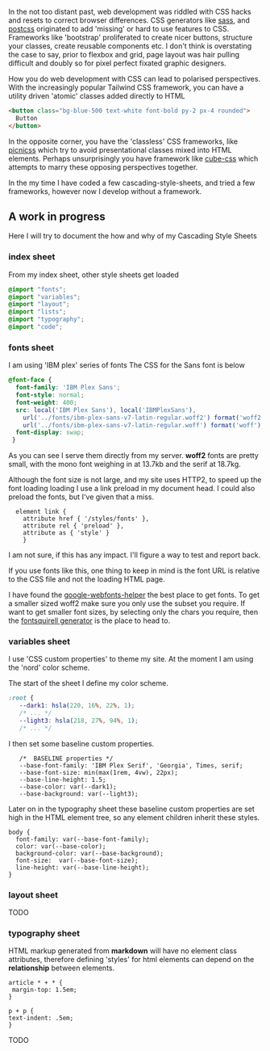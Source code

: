 <!--
{
  "status": "created",
  "uid": "http://xq/gmack.nz/article/respect-the-cascade"
}
-->

In the not too distant past, web development was riddled with CSS hacks and resets to correct browser differences.
CSS generators like [sass](https://sass-lang.com/), and [postcss](https://postcss.org/) originated to add 'missing' or hard to use features to CSS. Frameworks like 'bootstrap' proliferated to create nicer buttons, structure your classes, create reusable
components etc. I don't think is overstating the case to say, prior to flexbox and grid, page layout was hair pulling
difficult and doubly so for pixel perfect fixated graphic designers.

How you do web development with CSS can lead to polarised perspectives.
With the increasingly popular Tailwind CSS framework, 
you can have a utility driven 'atomic' classes added directly to HTML

```html
<button class="bg-blue-500 text-white font-bold py-2 px-4 rounded">
  Button
</button>
```

In the opposite corner, you have the 'classless' CSS frameworks, like
[picnicss](https://picnicss.com/) which try to avoid presentational classes mixed into HTML
elements. Perhaps unsurprisingly you have framework like
[cube-css](https://piccalil.li/blog/cube-css/) which attempts to marry these
opposing perspectives together.

In the my time I have coded a few cascading-style-sheets,
and tried a few frameworks, however now I develop without a framework. 

## A work in progress 

Here I will try to document the how and why of my 
Cascading Style Sheets

### index sheet

From my index sheet, other style sheets get loaded

```css
@import "fonts";
@import "variables";
@import "layout";
@import "lists";
@import "typography";
@import "code";
```


### fonts sheet

I am using 'IBM plex' series of fonts
The CSS for the Sans font is below

```css
@font-face {
  font-family: 'IBM Plex Sans';
  font-style: normal;
  font-weight: 400;
  src: local('IBM Plex Sans'), local('IBMPlexSans'),
    url('../fonts/ibm-plex-sans-v7-latin-regular.woff2') format('woff2'),
    url('../fonts/ibm-plex-sans-v7-latin-regular.woff') format('woff');
  font-display: swap;
 }
```


As you can see I serve them directly from my server.
**woff2** fonts are pretty small, with the mono font weighing in at
13.7kb and the serif at 18.7kg.


Although the font size is not large, and my site uses HTTP2, 
to speed up the font loading loading I use a link preload in my document head.
I could also preload the fonts, but I've given that a miss.


```xquery
  element link {
    attribute href { '/styles/fonts' },
    attribute rel { 'preload' },
    attribute as { 'style' }
    }
```

I am not sure, if this has any impact. 
I'll figure a way to test and report back.

If you use fonts like this, one thing to keep in mind is
the font URL is relative to the CSS file and not the loading HTML page.

I have found the [google-webfonts-helper](https://google-webfonts-helper.herokuapp.com/fonts)
the best place to get fonts. 
To get a smaller sized woff2 make sure you only use the subset you require.
If want to get smaller font sizes, by selecting only the chars you require, then 
the [fontsquirell generator](https://www.fontsquirrel.com/tools/webfont-generator) is the place to head to.

### variables sheet

I use 'CSS custom properties' to theme my site.
At the moment I am using the 'nord' color scheme.

The start of the sheet I define my color scheme.

```css
:root {
   --dark1: hsla(220, 16%, 22%, 1);
   /* ... */
   --light3: hsla(218, 27%, 94%, 1);
   /* ... */
```

I then set some baseline custom properties.

```
   /*  BASELINE properties */
   --base-font-family: 'IBM Plex Serif', 'Georgia', Times, serif;
   --base-font-size: min(max(1rem, 4vw), 22px);
   --base-line-height: 1.5;
   --base-color: var(--dark1);
   --base-background: var(--light3);
```

Later on in the typography sheet these baseline custom properties are set high in
the HTML element tree, so any element children inherit these styles.

```
body {
  font-family: var(--base-font-family);
  color: var(--base-color);
  background-color: var(--base-background);
  font-size:  var(--base-font-size);
  line-height: var(--base-line-height);
}
```

### layout sheet

TODO

### typography sheet

HTML markup generated from **markdown** will have no element class attributes,
therefore defining 'styles' for html elements can depend on the **relationship** between elements.

```
article * + * {
 margin-top: 1.5em;
}

p + p {
text-indent: .5em;
}
```



TODO
